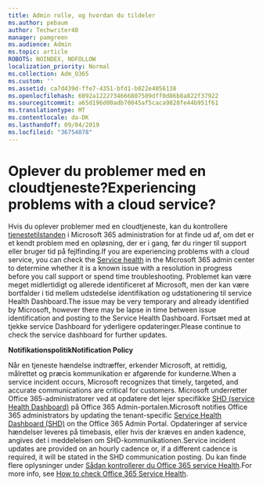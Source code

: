 ```yaml
---
title: Admin rolle, og hvordan du tildeler
ms.author: pebaum
author: Techwriter40
manager: pamgreen
ms.audience: Admin
ms.topic: article
ROBOTS: NOINDEX, NOFOLLOW
localization_priority: Normal
ms.collection: Adm_O365
ms.custom: ''
ms.assetid: ca7d439d-ffe7-4351-bfd1-b022e4056138
ms.openlocfilehash: 6092a1222734666807509dff0d86b8a822f37922
ms.sourcegitcommit: a65d196d00adb70045af5caca9828fe44b951f61
ms.translationtype: MT
ms.contentlocale: da-DK
ms.lasthandoff: 09/04/2019
ms.locfileid: "36754078"
---
```

# <a name="experiencing-problems-with-a-cloud-service"></a><span data-ttu-id="fc1f7-102">Oplever du problemer med en cloudtjeneste?</span><span class="sxs-lookup"><span data-stu-id="fc1f7-102">Experiencing problems with a cloud service?</span></span>

<span data-ttu-id="fc1f7-103">Hvis du oplever problemer med en cloudtjeneste, kan du kontrollere [tjenestetilstanden](https://admin.microsoft.com/AdminPortal/Home#/servicehealth) i Microsoft 365 administration for at finde ud af, om det er et kendt problem med en opløsning, der er i gang, før du ringer til support eller bruger tid på fejlfinding.</span><span class="sxs-lookup"><span data-stu-id="fc1f7-103">If you are experiencing problems with a cloud service, you can check the [Service health](https://admin.microsoft.com/AdminPortal/Home#/servicehealth) in the Microsoft 365 admin center to determine whether it is a known issue with a resolution in progress before you call support or spend time troubleshooting.</span></span> <span data-ttu-id="fc1f7-104">Problemet kan være meget midlertidigt og allerede identificeret af Microsoft, men der kan være bortfalder i tid mellem udstedelse identifikation og udstationering til service Health Dashboard.</span><span class="sxs-lookup"><span data-stu-id="fc1f7-104">The issue may be very temporary and already identified by Microsoft, however there may be lapse in time between issue identification and posting to the Service Health Dashboard.</span></span> <span data-ttu-id="fc1f7-105">Fortsæt med at tjekke service Dashboard for yderligere opdateringer.</span><span class="sxs-lookup"><span data-stu-id="fc1f7-105">Please continue to check the service dashboard for further updates.</span></span>

<span data-ttu-id="fc1f7-106">**Notifikationspolitik**</span><span class="sxs-lookup"><span data-stu-id="fc1f7-106">**Notification Policy**</span></span>

<span data-ttu-id="fc1f7-107">Når en tjeneste hændelse indtræffer, erkender Microsoft, at rettidig, målrettet og præcis kommunikation er afgørende for kunderne.</span><span class="sxs-lookup"><span data-stu-id="fc1f7-107">When a service incident occurs, Microsoft recognizes that timely, targeted, and accurate communications are critical for customers.</span></span> <span data-ttu-id="fc1f7-108">Microsoft underretter Office 365-administratorer ved at opdatere det lejer specifikke [SHD (service Health Dashboard)](https://admin.microsoft.com/AdminPortal/Home#/servicehealth) på Office 365 Admin-portalen.</span><span class="sxs-lookup"><span data-stu-id="fc1f7-108">Microsoft notifies Office 365 administrators by updating the tenant-specific [Service Health Dashboard (SHD)](https://admin.microsoft.com/AdminPortal/Home#/servicehealth) on the Office 365 Admin Portal.</span></span> <span data-ttu-id="fc1f7-109">Opdateringer af service hændelser leveres på timebasis, eller hvis der kræves en anden kadence, angives det i meddelelsen om SHD-kommunikationen.</span><span class="sxs-lookup"><span data-stu-id="fc1f7-109">Service incident updates are provided on an hourly cadence or, if a different cadence is required, it will be stated in the SHD communication posting.</span></span> <span data-ttu-id="fc1f7-110">Du kan finde flere oplysninger under [Sådan kontrollerer du Office 365 service Health](https://docs.microsoft.com/office365/enterprise/view-service-health).</span><span class="sxs-lookup"><span data-stu-id="fc1f7-110">For more info, see [How to check Office 365 Service Health](https://docs.microsoft.com/office365/enterprise/view-service-health).</span></span>

